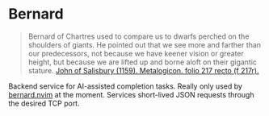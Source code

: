 # Bernard

> Bernard of Chartres used to compare us to dwarfs perched on the shoulders of giants. He pointed out that we see more and farther than our predecessors, not because we have keener vision or greater height, but because we are lifted up and borne aloft on their gigantic stature. [John of Salisbury (1159). Metalogicon. folio 217 recto (f 217r).](https://en.wikipedia.org/wiki/Standing_on_the_shoulders_of_giants#cite_note-9)

Backend service for AI-assisted completion tasks. Really only used by [bernard.nvim](https://github.com/jtan2231/bernard.nvim) at the moment. Services short-lived JSON requests through the desired TCP port.
